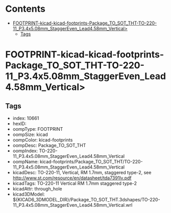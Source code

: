 



Contents
========

* [FOOTPRINT-kicad-kicad-footprints-Package_TO_SOT_THT-TO-220-11_P3.4x5.08mm_StaggerEven_Lead4.58mm_Vertical>](#footprint-kicad-kicad-footprints-package_to_sot_tht-to-220-11_p34x508mm_staggereven_lead458mm_vertical)
	* [Tags](#tags)

# FOOTPRINT-kicad-kicad-footprints-Package_TO_SOT_THT-TO-220-11_P3.4x5.08mm_StaggerEven_Lead4.58mm_Vertical>

## Tags

- index: 10661
- hexID: 
- oompType: FOOTPRINT
- oompSize: kicad
- oompColor: kicad-footprints
- oompDesc: Package_TO_SOT_THT
- oompIndex: TO-220-11_P3.4x5.08mm_StaggerEven_Lead4.58mm_Vertical
- oompName: kicad-footprints/Package_TO_SOT_THT/TO-220-11_P3.4x5.08mm_StaggerEven_Lead4.58mm_Vertical
- kicadDesc: TO-220-11, Vertical, RM 1.7mm, staggered type-2, see http://www.st.com/resource/en/datasheet/tda7391lv.pdf
- kicadTags: TO-220-11 Vertical RM 1.7mm staggered type-2
- kicadAttr: through_hole
- kicad3DModel: ${KICAD6_3DMODEL_DIR}/Package_TO_SOT_THT.3dshapes/TO-220-11_P3.4x5.08mm_StaggerEven_Lead4.58mm_Vertical.wrl
